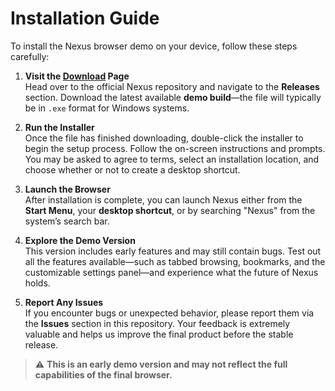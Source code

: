 # Installation Guide

To install the Nexus browser demo on your device, follow these steps carefully:

1. **Visit the [Download](./download.md) Page**  
   Head over to the official Nexus repository and navigate to the **Releases** section. Download the latest available **demo build**—the file will typically be in `.exe` format for Windows systems.

2. **Run the Installer**  
   Once the file has finished downloading, double-click the installer to begin the setup process. Follow the on-screen instructions and prompts. You may be asked to agree to terms, select an installation location, and choose whether or not to create a desktop shortcut.

3. **Launch the Browser**  
   After installation is complete, you can launch Nexus either from the **Start Menu**, your **desktop shortcut**, or by searching "Nexus" from the system’s search bar.

4. **Explore the Demo Version**  
   This version includes early features and may still contain bugs. Test out all the features available—such as tabbed browsing, bookmarks, and the customizable settings panel—and experience what the future of Nexus holds.

5. **Report Any Issues**  
   If you encounter bugs or unexpected behavior, please report them via the **Issues** section in this repository. Your feedback is extremely valuable and helps us improve the final product before the stable release.

> ⚠ **This is an early demo version and may not reflect the full capabilities of the final browser.**

